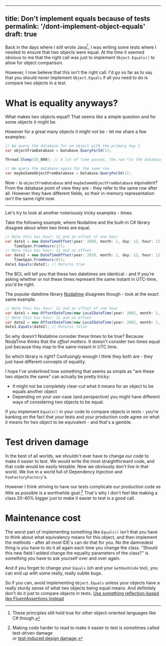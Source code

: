 -------------------------------
title: Don't implement equals because of tests
permalink: '/dont-implement-object-equals'
draft: true
-------------------------------
Back in the days where I still wrote Java[^0], I was writing some tests where I needed to ensure that two objects were equal.
At the time it seemed obvious to me that the right call was just to implement `Object.Equals()` to allow for object comparison.

However, I now believe that this isn't the right call. I'd go so far as to say that you should *never* implement `Object.Equals` if all you need to do is compare two objects in a test.

# What is equality anyways?
What makes two objects equal?
That seems like a simple question and for some objects it might be.

However for a great many objects it might not be - let me share a few examples:
```csharp
// We query the database for an object with the primary key 1
var objectFromDatabase = Database.QueryForId(1);

Thread.Sleep(50_000); // A lot of time passes, the row *in the database* is changed by someone else in this time

// We query the database again for the same row
var maybeSameObjectFromDatabase = Database.QueryForId(1);
```
Now - is `objectFromDatabase` and `maybeSameObjectFromDatabase` equivalent?
From the database point of view they are - they refer to the same row after all.
However they have different fields, so their in-memory representation isn't the same right now.

------
Let's try to look at another notoriously tricky examples - times.

Take the following example, where Nodatime and the built-in C# library disagree about when two times are equal.

```csharp
// Note this has hour: 12 and an offset of one hour
var date1 = new DateTimeOffset(year: 2020, month: 1, day: 12, hour: 12, minute: 00, second: 00,
    TimeSpan.FromHours(1));
// Note this has hour: 11 and no offset
var date2 = new DateTimeOffset(year: 2020, month: 1, day: 12, hour: 11, minute: 00, second: 00,
    TimeSpan.FromHours(0));
date1.Equals(date2); // Returns true
```
The BCL will tell you that these two datetimes are identical - and if you're asking whether or not these times represent the same
instant in UTC-time, you'd be right.

The popular datetime library [Nodatime](https://nodatime.org/) disagrees though - look at the exact same example.
```csharp
// Note this has hour: 12 and an offset of one hour
var date1 = new OffsetDateTime(new LocalDateTime(year: 2002, month: 1, day: 12, hour: 12, minute: 00), Offset.FromHours(1));
// Note this has hour: 11 and no offset
var date2 = new OffsetDateTime(new LocalDateTime(year: 2002, month: 1, day: 12, hour: 11, minute: 00), Offset.FromHours(0));
date1.Equals(date2); // Returns false
```
So why doesn't Nodatime consider these times to be true? Because NodaTime thinks that *the offset matters*.
It doesn't consider two times equal just because they map to the same instant in UTC time.

So which library is right? Confusingly enough I think they both are - they just have different concepts of equality.

I hope I've underlined how something that seems as simple as "are these two objects the same" can actually be pretty tricky:
 - It might not be completely clear-cut what it means for an object to be equals another object
 - Depending on your use-case (and perspective) you might have different ways of considering two objects to be equal.

If you implement `Equals()` in your code to compare objects in tests - you're banking on the fact that your tests and your production code
agree on what it means for two object to be equivalent - and that's a gamble.

# Test driven damage
In the best of all worlds, we shouldn't ever have to change our code to make it easier to test.
We would write the most straightforward code, and that code would be easily testable.
Now we obviously don't live in that world. We live in a world full of Dependency Injection and `FooFactoryFactory`'s.

However I think striving to have our tests complicate our production code as little as possible is a worthwhile goal.[^1]
That's why I don't feel like making a class 20-40% bigger just to make it easier to test is a good call.

# Maintenance cost
The worst part of implementing something like `Equals()` isn't that you have to think about what equivalency means for this object, and then implement the methods - after all most IDE's can do that for you.
No the damnedest thing is you have to do it all again each time you change the class.
"Should this new field I added change the equality parameters of the class?" is something you have to ask yourself over and over again.

And if you forget to change your `Equals` (oh and your `GetHashCode` too), you can end up with some really, really subtle bugs.

So if you can, avoid implementing `Object.Equals` unless your objects have a really sturdy sense of what two objects being equal means.
And definitely don't do it just to compare objects in tests. [Use something reflection-based like FluentAssertions instead]({{site.url}}/use-fluentassertions)


[^0]: These principles still hold true for other object-oriented languages like C# though.
[^1]: Making code harder to read to make it easier to test is sometimes called test-driven damage <br> or [test-induced design damage](https://dhh.dk/2014/test-induced-design-damage.html).

